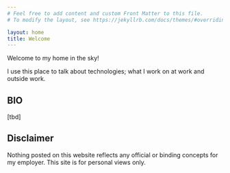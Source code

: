 ```yaml
---
# Feel free to add content and custom Front Matter to this file.
# To modify the layout, see https://jekyllrb.com/docs/themes/#overriding-theme-defaults

layout: home
title: Welcome
---
```


Welcome to my home in the sky!

I use this place to talk about technologies; what I work on at work and outside work. 

## BIO
[tbd]

## Disclaimer 
Nothing posted on this website reflects any official or binding concepts for my employer.  This site is for personal views only.


